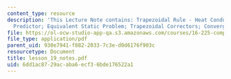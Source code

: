 ```yaml
---
content_type: resource
description: 'This Lecture Note contains: Trapezoidal Rule - Heat Conduction; Trapezoidal
  Predictor; Equivalent Static Problem; Trapezoidal Correctors; Convergence Check.'
file: https://ol-ocw-studio-app-qa.s3.amazonaws.com/courses/16-225-computational-mechanics-of-materials-fall-2003/6dd1ac8729acaba6ecf36bde176522a1_lesson_19_notes.pdf
file_type: application/pdf
parent_uid: 930e7941-f882-2033-7c3e-d0d6176f903c
resourcetype: Document
title: lesson_19_notes.pdf
uid: 6dd1ac87-29ac-aba6-ecf3-6bde176522a1
---
```

